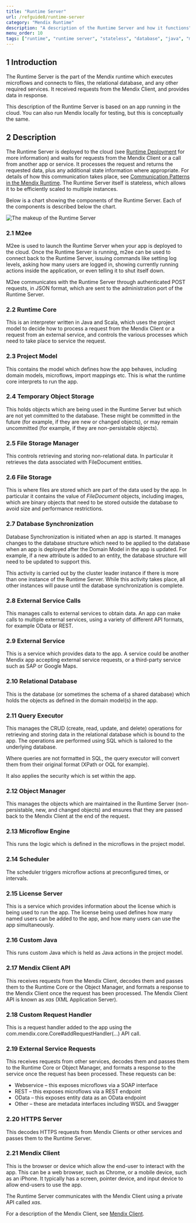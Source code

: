 ```yaml
---
title: "Runtime Server"
url: /refguide8/runtime-server
category: "Mendix Runtime"
description: "A description of the Runtime Server and how it functions"
menu_order: 10
tags: ["runtime", "runtime server", "stateless", "database", "java", "microflows"]
---
```


## 1 Introduction

The Runtime Server is the part of the Mendix runtime which executes microflows and connects to files, the relational database, and any other required services. It received requests from the Mendix Client, and provides data in response.

This description of the Runtime Server is based on an app running in the cloud. You can also run Mendix locally for testing, but this is conceptually the same.

## 2 Description

The Runtime Server is deployed to the cloud (see [Runtime Deployment](runtime-deployment) for more information) and waits for requests from the Mendix Client or a call from another app or service. It processes the request and returns the requested data, plus any additional state information where appropriate. For details of how this communication takes place, see [Communication Patterns in the Mendix Runtime](communication-patterns). The Runtime Server itself is stateless, which allows it to be efficiently scaled to multiple instances.

Below is a chart showing the components of the Runtime Server. Each of the components is described below the chart.

![The makeup of the Runtime Server](/attachments/refguide8/runtime/runtime-server/runtime-server.png)

### 2.1 M2ee

M2ee is used to launch the Runtime Server when your app is deployed to the cloud. Once the Runtime Server is running, m2ee can be used to connect back to the Runtime Server, issuing commands like setting log levels, asking how many users are logged in, showing currently running actions inside the application, or even telling it to shut itself down.

M2ee communicates with the Runtime Server through authenticated POST requests, in JSON format, which are sent to the administration port of the Runtime Server.

### 2.2 Runtime Core

This is an interpreter written in Java and Scala, which uses the project model to decide how to process a request from the Mendix Client or a request from an external service, and controls the various processes which need to take place to service the request.

### 2.3 Project Model

This contains the model which defines how the app behaves, including domain models, microflows, import mappings etc. This is what the runtime core interprets to run the app.

### 2.4 Temporary Object Storage

This holds objects which are being used in the Runtime Server but which are not yet committed to the database. These might be committed in the future (for example, if they are new or changed objects), or may remain uncommitted (for example, if they are non-persistable objects).

### 2.5 File Storage Manager

This controls retrieving and storing non-relational data. In particular it retrieves the data associated with FileDocument entities.

### 2.6 File Storage

This is where files are stored which are part of the data used by the app. In particular it contains the value of *FileDocument* objects, including images, which are binary objects that need to be stored outside the database to avoid size and performance restrictions.

### 2.7 Database Synchronization

Database Synchronization is initiated when an app is started. It manages changes to the database structure which need to be applied to the database when an app is deployed after the Domain Model in the app is updated. For example, if a new attribute is added to an entity, the database structure will need to be updated to support this.

This activity is carried out by the cluster leader instance if there is more than one instance of the Runtime Server. While this activity takes place, all other instances will pause until the database synchronization is complete.

### 2.8 External Service Calls

This manages calls to external services to obtain data. An app can make calls to multiple external services, using a variety of different API formats, for example OData or REST.

### 2.9 External Service

This is a service which provides data to the app. A service could be another Mendix app accepting external service requests, or a third-party service such as SAP or Google Maps.

### 2.10 Relational Database

This is the database (or sometimes the schema of a shared database) which holds the objects as defined in the domain model(s) in the app.

### 2.11 Query Executor

This manages the CRUD (create, read, update, and delete) operations for retrieving and storing data in the relational database which is bound to the app. The operations are performed using SQL which is tailored to the underlying database.

Where queries are not formatted in SQL, the query executor will convert them from their original format (XPath or OQL for example).

It also applies the security which is set within the app.

### 2.12 Object Manager

This manages the objects which are maintained in the Runtime Server (non-persistable, new, and changed objects) and ensures that they are passed back to the Mendix Client at the end of the request.

### 2.13 Microflow Engine

This runs the logic which is defined in the microflows in the project model.

### 2.14 Scheduler

The scheduler triggers microflow actions at preconfigured times, or intervals.

### 2.15 License Server

This is a service which provides information about the license which is being used to run the app. The license being used defines how many named users can be added to the app, and how many users can use the app simultaneously.

### 2.16 Custom Java

This runs custom Java which is held as Java actions in the project model.

### 2.17 Mendix Client API

This receives requests from the Mendix Client, decodes them and passes them to the Runtime Core or the Object Manager, and formats a response to the Mendix Client once the request has been processed. The Mendix Client API is known as *xas* (XML Application Server).

### 2.18 Custom Request Handler

This is a request handler added to the app using the com.mendix.core.Core#addRequestHandler(…) API call.

### 2.19 External Service Requests

This receives requests from other services, decodes them and passes them to the Runtime Core or Object Manager, and formats a response to the service once the request has been processed. These requests can be:

* Webservice – this exposes microflows via a SOAP interface
* REST – this exposes microflows via a REST endpoint
* OData – this exposes entity data as an OData endpoint
* Other – these are metadata interfaces including WSDL and Swagger

### 2.20 HTTPS Server

This decodes HTTPS requests from Mendix Clients or other services and passes them to the Runtime Server.

### 2.21 Mendix Client

This is the browser or device which allow the end-user to interact with the app. This can be a web browser, such as Chrome, or a mobile device, such as an iPhone. It typically has a screen, pointer device, and input device to allow end-users to use the app.

The Runtime Server communicates with the Mendix Client using a private API called *xas*.

For a description of the Mendix Client, see [Mendix Client](mendix-client).
